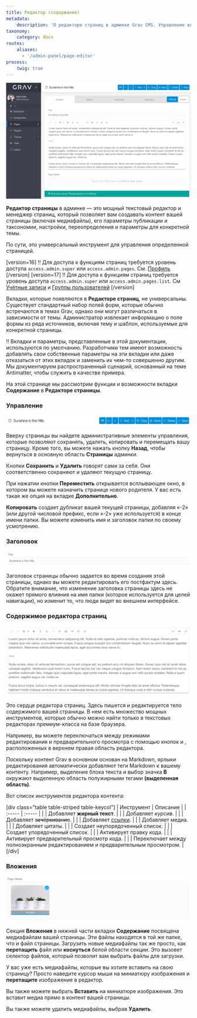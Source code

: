 ```yaml
---
title: Редактор (содержание)
metadata:
    description: 'О редакторе страниц в админке Grav CMS. Управление вложениями.'
taxonomy:
    category: docs
routes:
    aliases:
      - '/admin-panel/page-editor'
process:
    twig: true
---
```


![Редактор страниц](page-editor.png?width=2532&classes=shadow)

**Редактор страницы** в админке — это мощный текстовый редактор и менеджер страниц, который позволяет вам создавать контент вашей страницы (включая медиафайлы), его параметры публикации и таксономии, настройки, переопределения и параметры для конкретной темы.

По сути, это универсальный инструмент для управления определенной страницей.

[version=16]
!! Для доступа к функциям страниц требуется уровень доступа `access.admin.super` или `access.admin.pages`. См. [Профиль](/admin-panel/dashboard/profile)
[/version]
[version=17]
!! Для доступа к функциям страниц требуется уровень доступа `access.admin.super` или `access.admin.pages.list`. См [Учётные записи](/admin-panel/accounts/users) и [Группы пользователей](/admin-panel/accounts/groups)
[/version]

Вкладки, которые появляются в **Редакторе страниц**, не универсальны. Существует стандартный набор полей форм, которые обычно встречаются в темах Grav, однако они могут различаться в зависимости от темы. Администратор извлекает информацию о поле формы из ряда источников, включая тему и шаблон, используемые для конкретной страницы.

!! Вкладки и параметры, представленные в этой документации, используются по умолчанию. Разработчики тем имеют возможность добавлять свои собственные параметры на эти вкладки или даже отказаться от этих вкладок и заменить их чем-то совершенно другим. Мы документируем распространенный сценарий, основанный на теме Antimatter, чтобы служить в качестве примера.

На этой странице мы рассмотрим функции и возможности вкладки **Содержание** в **Редакторе страницы**.

### Управление

![Редактор страниц](page-editor-1.png?width=2024&classes=shadow)

Вверху страницы вы найдете административные элементы управления, которые позволяют сохранять, удалять, копировать и перемещать вашу страницу. Кроме того, вы можете нажать кнопку **Назад**, чтобы вернуться в основную область **Страницы** админки.

Кнопки **Сохранить** и **Удалить** говорят сами за себя. Они соответственно сохраняют и удаляют текущую страницу.

При нажатии кнопки **Переместить** открывается всплывающее окно, в котором вы можете назначить странице нового родителя. У вас есть такая же опция на вкладке **Дополнительно**.

**Копировать** создает дубликат вашей текущей страницы, добавляя «-2» (или другой числовой префикс, если «-2» уже используется) в конце имени папки. Вы можете изменить имя и заголовок папки по своему усмотрению.

### Заголовок

![Редактор страниц](page-editor-2.png?width=1920&classes=shadow)

Заголовок страницы обычно задается во время создания этой страницы, однако вы можете редактировать его постфактум здесь. Обратите внимание, что изменение заголовка страницы здесь не окажет прямого влияния на имя папки (которое используется для целей навигации), но изменит то, что люди видят во внешнем интерфейсе.

### Содержимое редактора страниц

![Редактор страниц](page-editor-3.png?width=1924&classes=shadow)

Это сердце редактора страниц. Здесь пишется и редактируется тело содержимого вашей страницы. В нем есть множество мощных инструментов, которые обычно можно найти только в текстовых редакторах премиум-класса на базе браузера.

Например, вы можете переключаться между режимами редактирования и предварительного просмотра с помощью кнопок <i class="fa fa-code"></i> и <i class="fa fa-eye"></i>, расположенных в верхнем правая область редактора.

Поскольку контент Grav в основном основан на Markdown, ярлыки редактирования автоматически добавляют теги Markdown к вашему контенту. Например, выделение блока текста и выбор значка **B** окружают выделенную область полужирными тегами **(выделенная область)**.

Вот список инструментов редактора контента:

[div class="table table-striped table-keycol"]
| Инструмент                                | Описание                                                                      |
| :-----                                    | :-----                                                                        |
| <i class="fa fa-fw fa-bold"></i>          | Добавляет **жирный текст**.                                                   |
| <i class="fa fa-fw fa-italic"></i>        | Добавляет _курсив_.                                                           |
| <i class="fa fa-fw fa-strikethrough"></i> | Добавляет ~~зачёркивание~~.                                                   |
| <i class="fa fa-fw fa-link"></i>          | Добавляет [ссылки](https://getgrav.org).                                      |
| <i class="fa fa-fw fa-picture-o"></i>     | Добавляет медиа.                                                              |
| <i class="fa fa-fw fa-quote-right"></i>   | Добавляет цитаты.                                                             |
| <i class="fa fa-fw fa-list-ul"></i>       | Создает неупорядоченный список.                                               |
| <i class="fa fa-fw fa-list-ol"></i>       | Создает упорядоченный список.                                                 |
| <i class="fa fa-fw fa-code"></i>          | Активирует правку кода.                                                       |
| <i class="fa fa-fw fa-eye"></i>           | Активирует предварительный просмотр кода.                                     |
| <i class="fa fa-fw fa-expand"></i>        | Переключает между полноэкранным редактированием и предварительным просмотром. |
[/div]

### Вложения

![Редактор страниц](page-editor-4.png?width=1924&classes=shadow)

Секция **Вложения** в нижней части вкладки **Содержание** посвящена медиафайлам вашей страницы. Эти файлы находятся в той же папке, что и файл страницы. Загрузить новые медиафайлы так же просто, как **перетащить** файл или **коснуться** белой области секции. Это вызовет селектор файлов, который позволит вам выбрать файлы для загрузки.

У вас уже есть медиафайлы, которые вы хотите вставить на свою страницу? Просто наведите курсор мыши на миниатюру изображения и **перетащите** изображение в редактор.

Вы также можете выбрать **Вставить** на миниатюре изображения. Это вставит медиа прямо в контент вашей страницы.

Вы также можете удалить медиафайлы, выбрав **Удалить**.
